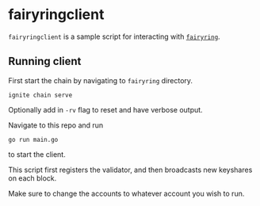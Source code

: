 # fairyringclient

`fairyringclient` is a sample script for interacting with [`fairyring`](https://github.com/FairBlock/fairyring).

## Running client

First start the chain by navigating to `fairyring` directory.

```
ignite chain serve
```

Optionally add in `-rv` flag to reset and have verbose output.

Navigate to this repo and run

```
go run main.go
```

to start the client.

This script first registers the validator, and then broadcasts new keyshares on each block.

Make sure to change the accounts to whatever account you wish to run.
